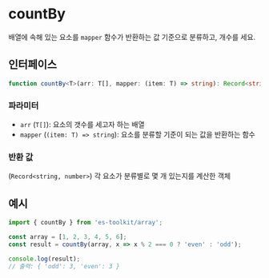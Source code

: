 # countBy

배열에 속해 있는 요소를 `mapper` 함수가 반환하는 값 기준으로 분류하고, 개수를 세요. 

## 인터페이스

```typescript
function countBy<T>(arr: T[], mapper: (item: T) => string): Record<string, number>
```

### 파라미터

- `arr` (`T[]`): 요소의 갯수를 세고자 하는 배열
- `mapper` (`(item: T) => string`): 요소를 분류할 기준이 되는 값을 반환하는 함수

### 반환 값

(`Record<string, number>`) 각 요소가 분류별로 몇 개 있는지를 계산한 객체

## 예시

```javascript
import { countBy } from 'es-toolkit/array';

const array = [1, 2, 3, 4, 5, 6];
const result = countBy(array, x => x % 2 === 0 ? 'even' : 'odd');

console.log(result);
// 출력: { 'odd': 3, 'even': 3 }
```
